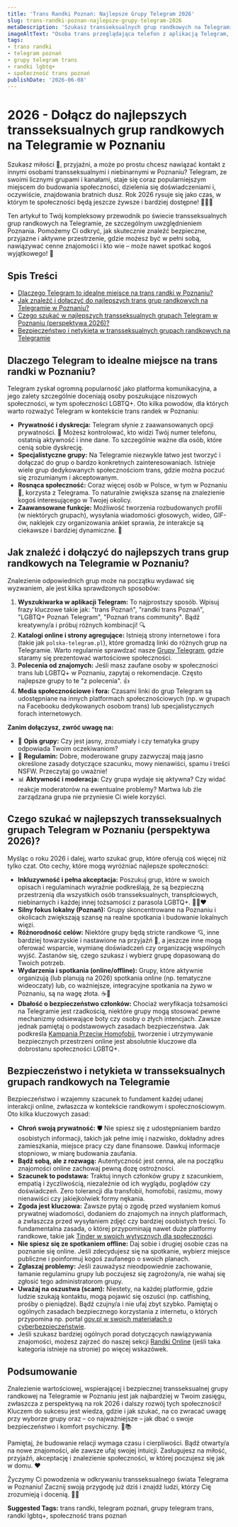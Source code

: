 ```yaml
---
title: 'Trans Randki Poznań: Najlepsze Grupy Telegram 2026'
slug: trans-randki-poznan-najlepsze-grupy-telegram-2026
metaDescription: 'Szukasz transseksualnych grup randkowych na Telegramie w Poznaniu? 🏳️‍⚧️ Odkryj nasz przewodnik 2026: jak znaleźć najlepsze, bezpieczne społeczności i zacząć randkować!'
imageAltText: "Osoba trans przeglądająca telefon z aplikacją Telegram, w tle panorama Poznania.\n\n        **Suggested Anchor Text:** `[czaty online w Poznaniu]`\n        **Suggested Path:** `/czaty/poznan` (lub bardziej ogólne `/czaty` jeśli strona docelowa jest bardziej generyczna)\n    2.  **Phrase in article:** (np. w podsumowaniu lub sekcji o budowaniu relacji) \"Więcej wskazówek dotyczących budowania wartościowych i bezpiecznych relacji online znajdziesz w naszych...\"\n        **Suggested Anchor Text:** `[artykułach o związkach i bezpieczeństwie]`\n        **Suggested Path:** `/artykuly/zwiazki-bezpieczenstwo` (lub odpowiednia kategoria artykułów, np. `/artykuly/porady-randkowe`)"
tags:
- trans randki
- telegram poznań
- grupy telegram trans
- randki lgbtq+
- społeczność trans poznań
publishDate: '2026-06-08'
---
```


# 2026 - Dołącz do najlepszych transseksualnych grup randkowych na Telegramie w Poznaniu

Szukasz miłości 💖, przyjaźni, a może po prostu chcesz nawiązać kontakt z innymi osobami transseksualnymi i niebinarnymi w Poznaniu? Telegram, ze swoimi licznymi grupami i kanałami, staje się coraz popularniejszym miejscem do budowania społeczności, dzielenia się doświadczeniami i, oczywiście, znajdowania bratnich dusz. Rok 2026 rysuje się jako czas, w którym te społeczności będą jeszcze żywsze i bardziej dostępne! 🏳️‍⚧️✨

Ten artykuł to Twój kompleksowy przewodnik po świecie transseksualnych grup randkowych na Telegramie, ze szczególnym uwzględnieniem Poznania. Pomożemy Ci odkryć, jak skutecznie znaleźć bezpieczne, przyjazne i aktywne przestrzenie, gdzie możesz być w pełni sobą, nawiązywać cenne znajomości i kto wie – może nawet spotkać kogoś wyjątkowego! 🤩

## Spis Treści
- [Dlaczego Telegram to idealne miejsce na trans randki w Poznaniu?](#dlaczego-telegram-to-idealne-miejsce-na-trans-randki-w-poznaniu)
- [Jak znaleźć i dołączyć do najlepszych trans grup randkowych na Telegramie w Poznaniu?](#jak-znalezc-i-dolaczyc-do-najlepszych-trans-grup-randkowych-na-telegramie-w-poznaniu)
- [Czego szukać w najlepszych transseksualnych grupach Telegram w Poznaniu (perspektywa 2026)?](#czego-szukac-w-najlepszych-transseksualnych-grupach-telegram-w-poznaniu-perspektywa-2026)
- [Bezpieczeństwo i netykieta w transseksualnych grupach randkowych na Telegramie](#bezpieczenstwo-i-netykieta-w-transseksualnych-grupach-randkowych-na-telegramie)

## Dlaczego Telegram to idealne miejsce na trans randki w Poznaniu?

Telegram zyskał ogromną popularność jako platforma komunikacyjna, a jego zalety szczególnie doceniają osoby poszukujące niszowych społeczności, w tym społeczności LGBTQ+. Oto kilka powodów, dla których warto rozważyć Telegram w kontekście trans randek w Poznaniu:

*   **Prywatność i dyskrecja:** Telegram słynie z zaawansowanych opcji prywatności. 🤫 Możesz kontrolować, kto widzi Twój numer telefonu, ostatnią aktywność i inne dane. To szczególnie ważne dla osób, które cenią sobie dyskrecję.
*   **Specjalistyczne grupy:** Na Telegramie niezwykle łatwo jest tworzyć i dołączać do grup o bardzo konkretnych zainteresowaniach. Istnieje wiele grup dedykowanych społecznościom trans, gdzie można poczuć się zrozumianym i akceptowanym.
*   **Rosnąca społeczność:** Coraz więcej osób w Polsce, w tym w Poznaniu 🌆, korzysta z Telegrama. To naturalnie zwiększa szansę na znalezienie kogoś interesującego w Twojej okolicy.
*   **Zaawansowane funkcje:** Możliwość tworzenia rozbudowanych profili (w niektórych grupach), wysyłania wiadomości głosowych, wideo, GIF-ów, naklejek czy organizowania ankiet sprawia, że interakcje są ciekawsze i bardziej dynamiczne. 💬

## Jak znaleźć i dołączyć do najlepszych trans grup randkowych na Telegramie w Poznaniu?

Znalezienie odpowiednich grup może na początku wydawać się wyzwaniem, ale jest kilka sprawdzonych sposobów:

1.  **Wyszukiwarka w aplikacji Telegram:** To najprostszy sposób. Wpisuj frazy kluczowe takie jak: "trans Poznań", "randki trans Poznań", "LGBTQ+ Poznań Telegram", "Poznań trans community". Bądź kreatywny/a i próbuj różnych kombinacji! 🔍
2.  **Katalogi online i strony agregujące:** Istnieją strony internetowe i fora (takie jak `polska-telegram.pl`), które gromadzą linki do różnych grup na Telegramie. Warto regularnie sprawdzać nasze [Grupy Telegram](/grupy), gdzie staramy się prezentować wartościowe społeczności.
3.  **Polecenia od znajomych:** Jeśli masz zaufane osoby w społeczności trans lub LGBTQ+ w Poznaniu, zapytaj o rekomendacje. Często najlepsze grupy to te "z polecenia". 👍
4.  **Media społecznościowe i fora:** Czasami linki do grup Telegram są udostępniane na innych platformach społecznościowych (np. w grupach na Facebooku dedykowanych osobom trans) lub specjalistycznych forach internetowych.

**Zanim dołączysz, zwróć uwagę na:**
*   📄 **Opis grupy:** Czy jest jasny, zrozumiały i czy tematyka grupy odpowiada Twoim oczekiwaniom?
*   📜 **Regulamin:** Dobre, moderowane grupy zazwyczaj mają jasno określone zasady dotyczące szacunku, mowy nienawiści, spamu i treści NSFW. Przeczytaj go uważnie!
*   📊 **Aktywność i moderacja:** Czy grupa wydaje się aktywna? Czy widać reakcje moderatorów na ewentualne problemy? Martwa lub źle zarządzana grupa nie przyniesie Ci wiele korzyści.

## Czego szukać w najlepszych transseksualnych grupach Telegram w Poznaniu (perspektywa 2026)?

Myśląc o roku 2026 i dalej, warto szukać grup, które oferują coś więcej niż tylko czat. Oto cechy, które mogą wyróżniać najlepsze społeczności:

*   **Inkluzywność i pełna akceptacja:** Poszukuj grup, które w swoich opisach i regulaminach wyraźnie podkreślają, że są bezpieczną przestrzenią dla wszystkich osób transseksualnych, transpłciowych, niebinarnych i każdej innej tożsamości z parasola LGBTQ+. 🏳️‍⚧️❤️
*   **Silny fokus lokalny (Poznań):** Grupy skoncentrowane na Poznaniu i okolicach zwiększają szansę na realne spotkania i budowanie lokalnych więzi.
*   **Różnorodność celów:** Niektóre grupy będą stricte randkowe 💘, inne bardziej towarzyskie i nastawione na przyjaźń 🤝, a jeszcze inne mogą oferować wsparcie, wymianę doświadczeń czy organizację wspólnych wyjść. Zastanów się, czego szukasz i wybierz grupę dopasowaną do Twoich potrzeb.
*   **Wydarzenia i spotkania (online/offline):** Grupy, które aktywnie organizują (lub planują na 2026) spotkania online (np. tematyczne wideoczaty) lub, co ważniejsze, integracyjne spotkania na żywo w Poznaniu, są na wagę złota. ☕🎉
*   **Dbałość o bezpieczeństwo członków:** Chociaż weryfikacja tożsamości na Telegramie jest rzadkością, niektóre grupy mogą stosować pewne mechanizmy odsiewające boty czy osoby o złych intencjach. Zawsze jednak pamiętaj o podstawowych zasadach bezpieczeństwa. Jak podkreśla [Kampania Przeciw Homofobii](https://kph.org.pl/), tworzenie i utrzymywanie bezpiecznych przestrzeni online jest absolutnie kluczowe dla dobrostanu społeczności LGBTQ+.

## Bezpieczeństwo i netykieta w transseksualnych grupach randkowych na Telegramie

Bezpieczeństwo i wzajemny szacunek to fundament każdej udanej interakcji online, zwłaszcza w kontekście randkowym i społecznościowym. Oto kilka kluczowych zasad:

*   **Chroń swoją prywatność:** 🛡️ Nie spiesz się z udostępnianiem bardzo osobistych informacji, takich jak pełne imię i nazwisko, dokładny adres zamieszkania, miejsce pracy czy dane finansowe. Dawkuj informacje stopniowo, w miarę budowania zaufania.
*   **Bądź sobą, ale z rozwagą:** Autentyczność jest cenna, ale na początku znajomości online zachowaj pewną dozę ostrożności.
*   **Szacunek to podstawa:** Traktuj innych członków grupy z szacunkiem, empatią i życzliwością, niezależnie od ich wyglądu, poglądów czy doświadczeń. Zero tolerancji dla transfobii, homofobii, rasizmu, mowy nienawiści czy jakiejkolwiek formy nękania.
*   **Zgoda jest kluczowa:** Zawsze pytaj o zgodę przed wysłaniem komuś prywatnej wiadomości, dodaniem do znajomych na innych platformach, a zwłaszcza przed wysyłaniem zdjęć czy bardziej osobistych treści. To fundamentalna zasada, o której przypominają nawet duże platformy randkowe, takie jak [Tinder w swoich wytycznych dla społeczności](https://www.tinder.com/guidelines).
*   **Nie spiesz się ze spotkaniem offline:** Daj sobie i drugiej osobie czas na poznanie się online. Jeśli zdecydujesz się na spotkanie, wybierz miejsce publiczne i poinformuj kogoś zaufanego o swoich planach.
*   **Zgłaszaj problemy:** Jeśli zauważysz nieodpowiednie zachowanie, łamanie regulaminu grupy lub poczujesz się zagrożony/a, nie wahaj się zgłosić tego administratorom grupy.
*   **Uważaj na oszustwa (scam):** Niestety, na każdej platformie, gdzie ludzie szukają kontaktu, mogą pojawić się oszuści (np. catfishing, prośby o pieniądze). Bądź czujny/a i nie ufaj zbyt szybko. Pamiętaj o ogólnych zasadach bezpiecznego korzystania z internetu, o których przypomina np. portal [gov.pl w swoich materiałach o cyberbezpieczeństwie](https://www.gov.pl/web/cyfryzacja/badz-bezpieczny-w-sieci).
*   Jeśli szukasz bardziej ogólnych porad dotyczących nawiązywania znajomości, możesz zajrzeć do naszej sekcji [Randki Online](/randki) (jeśli taka kategoria istnieje na stronie) po więcej wskazówek.

## Podsumowanie

Znalezienie wartościowej, wspierającej i bezpiecznej transseksualnej grupy randkowej na Telegramie w Poznaniu jest jak najbardziej w Twoim zasięgu, zwłaszcza z perspektywą na rok 2026 i dalszy rozwój tych społeczności! Kluczem do sukcesu jest wiedza, gdzie i jak szukać, na co zwracać uwagę przy wyborze grupy oraz – co najważniejsze – jak dbać o swoje bezpieczeństwo i komfort psychiczny. 🧐📚

Pamiętaj, że budowanie relacji wymaga czasu i cierpliwości. Bądź otwarty/a na nowe znajomości, ale zawsze ufaj swojej intuicji. Zasługujesz na miłość, przyjaźń, akceptację i znalezienie społeczności, w której poczujesz się jak w domu. ❤️

Życzymy Ci powodzenia w odkrywaniu transseksualnego świata Telegrama w Poznaniu! Zacznij swoją przygodę już dziś i znajdź ludzi, którzy Cię zrozumieją i docenią. 🥳🚀




**Suggested Tags:**
trans randki, telegram poznań, grupy telegram trans, randki lgbtq+, społeczność trans poznań
